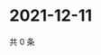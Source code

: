 # 2021-12-11

共 0 条

<!-- BEGIN WEIBO -->
<!-- 最后更新时间 Sat Dec 11 2021 01:12:08 GMT+0800 (China Standard Time) -->

<!-- END WEIBO -->
